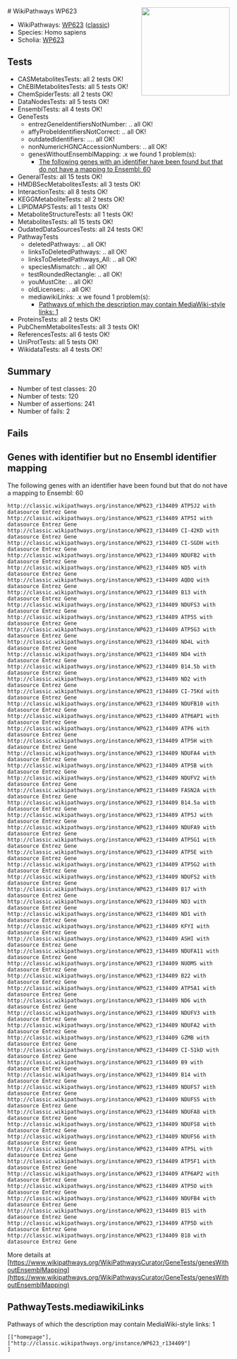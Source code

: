 <img style="float: right; width: 200px" src="https://upload.wikimedia.org/wikipedia/commons/thumb/8/83/Wplogo_with_text_500.png/640px-Wplogo_with_text_500.png" />
# WikiPathways WP623

* WikiPathways: [WP623](https://wikipathways.org/pathways/WP623) ([classic](https://classic.wikipathways.org/instance/WP623))
* Species: Homo sapiens
* Scholia: [WP623](https://scholia.toolforge.org/wikipathways/WP623)
## Tests
* CASMetabolitesTests: all 2 tests OK!
* ChEBIMetabolitesTests: all 5 tests OK!
* ChemSpiderTests: all 2 tests OK!
* DataNodesTests: all 5 tests OK!
* EnsemblTests: all 4 tests OK!
* GeneTests
    * entrezGeneIdentifiersNotNumber: .. all OK!
    * affyProbeIdentifiersNotCorrect: .. all OK!
    * outdatedIdentifiers: .... all OK!
    * nonNumericHGNCAccessionNumbers: .. all OK!
    * genesWithoutEnsemblMapping: .x we found 1 problem(s):
        * [The following genes with an identifier have been found but that do not have a mapping to Ensembl: 60](#c4e543a8)
* GeneralTests: all 15 tests OK!
* HMDBSecMetabolitesTests: all 3 tests OK!
* InteractionTests: all 8 tests OK!
* KEGGMetaboliteTests: all 2 tests OK!
* LIPIDMAPSTests: all 1 tests OK!
* MetaboliteStructureTests: all 1 tests OK!
* MetabolitesTests: all 15 tests OK!
* OudatedDataSourcesTests: all 24 tests OK!
* PathwayTests
    * deletedPathways: .. all OK!
    * linksToDeletedPathways: .. all OK!
    * linksToDeletedPathways_All: .. all OK!
    * speciesMismatch: .. all OK!
    * testRoundedRectangle: .. all OK!
    * youMustCite: .. all OK!
    * oldLicenses: .. all OK!
    * mediawikiLinks: .x we found 1 problem(s):
        * [Pathways of which the description may contain MediaWiki-style links: 1](#da69cf45)
* ProteinsTests: all 2 tests OK!
* PubChemMetabolitesTests: all 3 tests OK!
* ReferencesTests: all 6 tests OK!
* UniProtTests: all 5 tests OK!
* WikidataTests: all 4 tests OK!


## Summary

* Number of test classes: 20
* Number of tests: 120
* Number of assertions: 241
* Number of fails: 2

## Fails

<a name="c4e543a8" />

## Genes with identifier but no Ensembl identifier mapping

The following genes with an identifier have been found but that do not have a mapping to Ensembl: 60
```
http://classic.wikipathways.org/instance/WP623_r134409 ATP5J2 with datasource Entrez Gene
http://classic.wikipathways.org/instance/WP623_r134409 ATP5I with datasource Entrez Gene
http://classic.wikipathways.org/instance/WP623_r134409 CI-42KD with datasource Entrez Gene
http://classic.wikipathways.org/instance/WP623_r134409 CI-SGDH with datasource Entrez Gene
http://classic.wikipathways.org/instance/WP623_r134409 NDUFB2 with datasource Entrez Gene
http://classic.wikipathways.org/instance/WP623_r134409 ND5 with datasource Entrez Gene
http://classic.wikipathways.org/instance/WP623_r134409 AQDQ with datasource Entrez Gene
http://classic.wikipathways.org/instance/WP623_r134409 B13 with datasource Entrez Gene
http://classic.wikipathways.org/instance/WP623_r134409 NDUFS3 with datasource Entrez Gene
http://classic.wikipathways.org/instance/WP623_r134409 ATP5S with datasource Entrez Gene
http://classic.wikipathways.org/instance/WP623_r134409 ATP5G3 with datasource Entrez Gene
http://classic.wikipathways.org/instance/WP623_r134409 ND4L with datasource Entrez Gene
http://classic.wikipathways.org/instance/WP623_r134409 ND4 with datasource Entrez Gene
http://classic.wikipathways.org/instance/WP623_r134409 B14.5b with datasource Entrez Gene
http://classic.wikipathways.org/instance/WP623_r134409 ND2 with datasource Entrez Gene
http://classic.wikipathways.org/instance/WP623_r134409 CI-75Kd with datasource Entrez Gene
http://classic.wikipathways.org/instance/WP623_r134409 NDUFB10 with datasource Entrez Gene
http://classic.wikipathways.org/instance/WP623_r134409 ATP6AP1 with datasource Entrez Gene
http://classic.wikipathways.org/instance/WP623_r134409 ATP6 with datasource Entrez Gene
http://classic.wikipathways.org/instance/WP623_r134409 ATP5H with datasource Entrez Gene
http://classic.wikipathways.org/instance/WP623_r134409 NDUFA4 with datasource Entrez Gene
http://classic.wikipathways.org/instance/WP623_r134409 ATP5B with datasource Entrez Gene
http://classic.wikipathways.org/instance/WP623_r134409 NDUFV2 with datasource Entrez Gene
http://classic.wikipathways.org/instance/WP623_r134409 FASN2A with datasource Entrez Gene
http://classic.wikipathways.org/instance/WP623_r134409 B14.5a with datasource Entrez Gene
http://classic.wikipathways.org/instance/WP623_r134409 ATP5J with datasource Entrez Gene
http://classic.wikipathways.org/instance/WP623_r134409 NDUFA9 with datasource Entrez Gene
http://classic.wikipathways.org/instance/WP623_r134409 ATP5G1 with datasource Entrez Gene
http://classic.wikipathways.org/instance/WP623_r134409 ATP5E with datasource Entrez Gene
http://classic.wikipathways.org/instance/WP623_r134409 ATP5G2 with datasource Entrez Gene
http://classic.wikipathways.org/instance/WP623_r134409 NDUFS2 with datasource Entrez Gene
http://classic.wikipathways.org/instance/WP623_r134409 B17 with datasource Entrez Gene
http://classic.wikipathways.org/instance/WP623_r134409 ND3 with datasource Entrez Gene
http://classic.wikipathways.org/instance/WP623_r134409 ND1 with datasource Entrez Gene
http://classic.wikipathways.org/instance/WP623_r134409 KFYI with datasource Entrez Gene
http://classic.wikipathways.org/instance/WP623_r134409 ASHI with datasource Entrez Gene
http://classic.wikipathways.org/instance/WP623_r134409 NDUFA11 with datasource Entrez Gene
http://classic.wikipathways.org/instance/WP623_r134409 NUOMS with datasource Entrez Gene
http://classic.wikipathways.org/instance/WP623_r134409 B22 with datasource Entrez Gene
http://classic.wikipathways.org/instance/WP623_r134409 ATP5A1 with datasource Entrez Gene
http://classic.wikipathways.org/instance/WP623_r134409 ND6 with datasource Entrez Gene
http://classic.wikipathways.org/instance/WP623_r134409 NDUFV3 with datasource Entrez Gene
http://classic.wikipathways.org/instance/WP623_r134409 NDUFA2 with datasource Entrez Gene
http://classic.wikipathways.org/instance/WP623_r134409 GZMB with datasource Entrez Gene
http://classic.wikipathways.org/instance/WP623_r134409 CI-51kD with datasource Entrez Gene
http://classic.wikipathways.org/instance/WP623_r134409 B9 with datasource Entrez Gene
http://classic.wikipathways.org/instance/WP623_r134409 B14 with datasource Entrez Gene
http://classic.wikipathways.org/instance/WP623_r134409 NDUFS7 with datasource Entrez Gene
http://classic.wikipathways.org/instance/WP623_r134409 NDUFS5 with datasource Entrez Gene
http://classic.wikipathways.org/instance/WP623_r134409 NDUFA8 with datasource Entrez Gene
http://classic.wikipathways.org/instance/WP623_r134409 NDUFS8 with datasource Entrez Gene
http://classic.wikipathways.org/instance/WP623_r134409 NDUFS6 with datasource Entrez Gene
http://classic.wikipathways.org/instance/WP623_r134409 ATP5L with datasource Entrez Gene
http://classic.wikipathways.org/instance/WP623_r134409 ATP5F1 with datasource Entrez Gene
http://classic.wikipathways.org/instance/WP623_r134409 ATP6AP2 with datasource Entrez Gene
http://classic.wikipathways.org/instance/WP623_r134409 ATP5O with datasource Entrez Gene
http://classic.wikipathways.org/instance/WP623_r134409 NDUFB4 with datasource Entrez Gene
http://classic.wikipathways.org/instance/WP623_r134409 B15 with datasource Entrez Gene
http://classic.wikipathways.org/instance/WP623_r134409 ATP5D with datasource Entrez Gene
http://classic.wikipathways.org/instance/WP623_r134409 B18 with datasource Entrez Gene
```

More details at [https://www.wikipathways.org/WikiPathwaysCurator/GeneTests/genesWithoutEnsemblMapping](https://www.wikipathways.org/WikiPathwaysCurator/GeneTests/genesWithoutEnsemblMapping)

<a name="da69cf45" />

## PathwayTests.mediawikiLinks

Pathways of which the description may contain MediaWiki-style links: 1
```
[["homepage"],
["http://classic.wikipathways.org/instance/WP623_r134409"]
]
```

